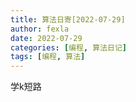 ```yaml
---
title: 算法日寄[2022-07-29]
author: fexla
date: 2022-07-29
categories: [编程, 算法日记]
tags: [编程, 算法]
---
```

学k短路